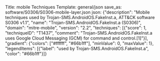 Title: mobile Techniques
Template: general/json
save_as: software/S0306/S0306-mobile-layer.json
json: {"description": "Mobile techniques used by Trojan-SMS.AndroidOS.FakeInst.a, ATT&CK software S0306 v1.1", "name": "Trojan-SMS.AndroidOS.FakeInst.a (S0306)", "domain": "mitre-mobile", "version": "2.2", "techniques": [{"score": 1, "techniqueID": "T1437", "comment": "Trojan-SMS.AndroidOS.FakeInst.a uses Google Cloud Messaging (GCM) for command and control.[1]"}], "gradient": {"colors": ["#ffffff", "#66b1ff"], "minValue": 0, "maxValue": 1}, "legendItems": [{"label": "used by Trojan-SMS.AndroidOS.FakeInst.a", "color": "#66b1ff"}]}